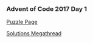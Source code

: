 ### Advent of Code 2017 Day 1

[Puzzle Page](https://adventofcode.com/2017/day/1)

[Solutions Megathread](https://www.reddit.com/r/adventofcode/comments/7gsrc2/2017_day_1_solutions/)

